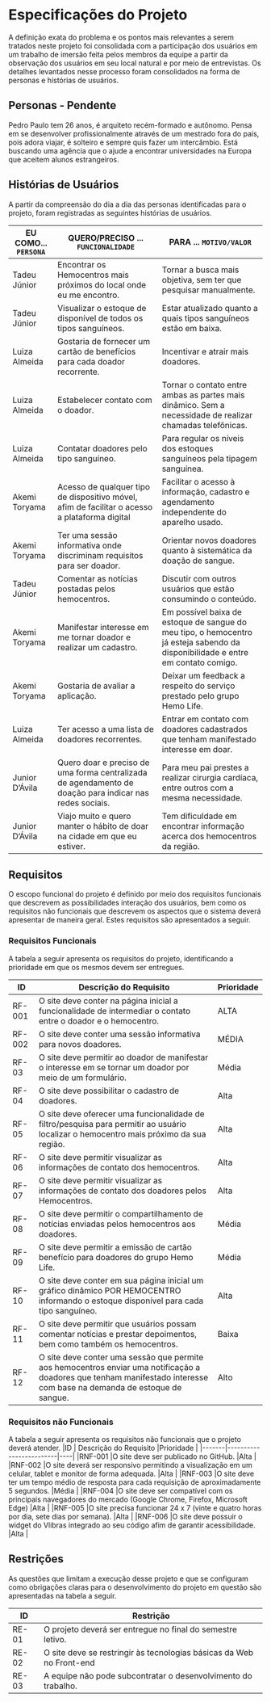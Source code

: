 # Especificações do Projeto

A definição exata do problema e os pontos mais relevantes a serem tratados neste projeto foi   consolidada com a participação dos usuários em um trabalho de imersão feita pelos membros   da equipe a partir da observação dos usuários em seu local natural e por meio de entrevistas.   Os detalhes levantados nesse processo foram consolidados na forma de personas e histórias   de usuários. 

## Personas - Pendente

Pedro Paulo tem 26 anos, é arquiteto recém-formado e autônomo. Pensa em se desenvolver profissionalmente através de um mestrado fora do país, pois adora viajar, é solteiro e sempre quis fazer um intercâmbio. Está buscando uma agência que o ajude a encontrar universidades na Europa que aceitem alunos estrangeiros.

 
	

## Histórias de Usuários

A partir da compreensão do dia a dia das personas identificadas para o projeto, foram registradas as seguintes histórias de usuários. 

|EU COMO... `PERSONA`| QUERO/PRECISO ... `FUNCIONALIDADE` |PARA ... `MOTIVO/VALOR`                 |
|--------------------|------------------------------------|----------------------------------------|
|Tadeu Júnior| Encontrar os Hemocentros mais próximos do local onde eu me encontro.|Tornar a busca mais objetiva, sem ter que pesquisar manualmente.|
|Tadeu Júnior| Visualizar o estoque de disponível de todos os tipos sanguíneos.|Estar atualizado quanto a quais tipos sanguíneos estão em baixa.|
|Luiza Almeida|Gostaria de fornecer um cartão de benefícios para cada doador recorrente.|Incentivar e atrair mais doadores.|
|Luiza Almeida|Estabelecer contato com o doador.|Tornar o contato entre ambas as partes mais dinâmico. Sem a necessidade de realizar chamadas telefônicas. 
|Luiza Almeida|Contatar doadores pelo tipo sanguíneo.|Para regular os níveis dos estoques sanguíneos pela tipagem sanguínea.|
|Akemi Toryama|Acesso de qualquer tipo de dispositivo móvel, afim de facilitar o acesso a plataforma digital|Facilitar o acesso à informação, cadastro e agendamento independente do aparelho usado.|
|Akemi Toryama|Ter uma sessão informativa onde discriminam requisitos para ser doador.|Orientar novos doadores quanto à sistemática da doação de sangue.|
|Tadeu Júnior|Comentar as notícias postadas pelos hemocentros.|Discutir com outros usuários que estão consumindo o conteúdo.|
|Akemi Toryama|Manifestar interesse em me tornar doador e realizar um cadastro.|Em possível baixa de estoque de sangue do meu tipo, o hemocentro já esteja sabendo da disponibilidade e entre em contato comigo.|
|Akemi Toryama|Gostaria de avaliar a aplicação.|Deixar um feedback a respeito do serviço prestado pelo grupo Hemo Life.|
|Luiza Almeida|Ter acesso a uma lista de doadores recorrentes.|Entrar em contato com doadores cadastrados que tenham manifestado interesse em doar.|
|Junior D’Ávila|Quero doar e preciso de uma forma centralizada de agendamento de doação para indicar nas redes sociais.|Para meu pai prestes a realizar cirurgia cardíaca, entre outros com a mesma necessidade.|
|Junior D’Ávila|Viajo muito e quero manter o hábito de doar na cidade em que eu estiver.|Tem dificuldade em encontrar informação acerca dos hemocentros da região.|

## Requisitos

O escopo funcional do projeto é definido por meio dos requisitos funcionais que descrevem as possibilidades interação dos usuários, bem como os requisitos não funcionais que descrevem os aspectos que o sistema deverá apresentar de maneira geral. Estes requisitos são apresentados a seguir. 

### Requisitos Funcionais
A tabela a seguir apresenta os requisitos do projeto, identificando a prioridade em que os mesmos devem ser entregues. 

|ID    | Descrição do Requisito  | Prioridade |
|------|-----------------------------------------|----|
|RF-001| O site deve conter na página inicial a funcionalidade de intermediar o contato entre o doador e o hemocentro.  | ALTA | 
|RF-002| O site deve conter uma sessão informativa para novos doadores.    | MÉDIA |
|RF-03 |O site deve permitir ao doador de manifestar o interesse em se tornar um doador por meio de um formulário.|Média|
|RF-04 |O site deve possibilitar o cadastro de doadores.  |Alta |
|RF-05 |O site deve oferecer uma funcionalidade de filtro/pesquisa para permitir ao usuário localizar o hemocentro mais próximo da sua região. |Alta |
|RF-06 |O site deve permitir visualizar as informações de contato dos hemocentros.  |Alta |
|RF-07 |O site deve permitir visualizar as informações de contato dos doadores pelos Hemocentros. |Alta |
|RF-08 |O site deve permitir o compartilhamento de notícias enviadas pelos hemocentros aos doadores.|Média |
|RF-09 |O site deve permitir a emissão de cartão benefício para doadores do grupo Hemo Life. |Média |
|RF-10 |	O site deve conter em sua página inicial um gráfico dinâmico POR HEMOCENTRO informando o estoque disponível para cada tipo sanguíneo. |Alta |
|RF-11 |O site deve permitir que usuários possam comentar notícias e prestar depoimentos, bem como também os hemocentros. |Baixa |
|RF-12 |	O site deve conter uma sessão que permite aos hemocentros enviar uma notificação a doadores que tenham manifestado interesse com base na demanda de estoque de sangue. |Alto |


### Requisitos não Funcionais
A tabela a seguir apresenta os requisitos não funcionais que o projeto deverá atender. 
|ID     | Descrição do Requisito  |Prioridade |
|-------|-------------------------|----|
|RNF-001 |O site deve ser publicado no GitHub. |Alta |
|RNF-002 |O site deverá ser responsivo permitindo a visualização em um celular, tablet e monitor de forma adequada. |Alta |
|RNF-003 |O site deve ter um tempo médio de resposta para cada requisição de aproximadamente 5 segundos. |Média |
|RNF-004 |O site deve ser compatível com os principais navegadores do mercado (Google Chrome, Firefox, Microsoft Edge) |Alta |
|RNF-005 |O site precisa funcionar 24 x 7 (vinte e quatro horas por dia, sete dias por semana). |Alta |
|RNF-006 |O site deve possuir o widget do Vlibras integrado ao seu código afim de garantir acessibilidade. |Alta |



## Restrições

As questões que limitam a execução desse projeto e que se configuram como obrigações claras para o desenvolvimento do projeto em questão são apresentadas na tabela a seguir. 

|ID| Restrição                                             |
|--|-------------------------------------------------------|
|RE-01 |O projeto deverá ser entregue no final do semestre letivo. |
|RE-02 |O site deve se restringir às tecnologias básicas da Web no Front-end |
|RE-03 |A equipe não pode subcontratar o desenvolvimento do trabalho. |

